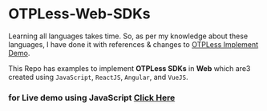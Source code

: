 # OTPLess-Web-SDKs

Learning all languages takes time. So, as per my knowledge about these languages, I have done it with references & changes to [OTPLess Implement Demo](https://github.com/devbathaniotpless?tab=repositories).

This Repo has examples to implement **OTPLess SDKs** in **Web** which are3 created using `JavaScript`, `ReactJS`, `Angular`, and `VueJS`.

### for **Live demo** using JavaScript [Click Here](https://01kartic.github.io/OTPLess-Web-SDKs/JavaScript)
